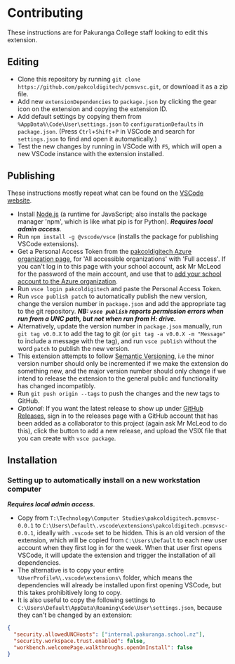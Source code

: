 # Contributing

These instructions are for Pakuranga College staff looking to edit this extension.

## Editing

- Clone this repository by running `git clone https://github.com/pakcoldigitech/pcmsvsc.git`, or download it as a zip file.
- Add new `extensionDependencies` to `package.json` by clicking the gear icon on the extension and copying the extension ID.
- Add default settings by copying them from `%AppData%\Code\User\settings.json` to `configurationDefaults` in `package.json`. (Press `Ctrl`+`Shift`+`P` in VSCode and search for `settings.json` to find and open it automatically.)
- Test the new changes by running in VSCode with `F5`, which will open a new VSCode instance with the extension installed.

## Publishing

These instructions mostly repeat what can be found on the [VSCode website](https://code.visualstudio.com/api/working-with-extensions/publishing-extension).

- Install [Node.js](https://nodejs.org) (a runtime for JavaScript; also installs the package manager 'npm', which is like what pip is for Python). ___Requires local admin access___.
- Run `npm install -g @vscode/vsce` (installs the package for publishing VSCode extensions).
- Get a Personal Access Token from the [pakcoldigitech Azure organization page](https://dev.azure.com/pakcoldigitech/_usersSettings/tokens), for 'All accessible organizations' with 'Full access'. If you can't log in to this page with your school account, ask Mr McLeod for the password of the main account, and use that to [add your school account to the Azure organization](https://dev.azure.com/pakcoldigitech/_settings/users).
- Run `vsce login pakcoldigitech` and paste the Personal Access Token.
- Run `vsce publish patch` to automatically publish the new version, change the version number in `package.json` and add the appropriate tag to the git repository. ___NB: `vsce publish` reports permission errors when run from a UNC path, but not when run from H: drive.___
- Alternatively, update the version number in `package.json` manually, run `git tag v0.0.X` to add the tag to git (or `git tag -a v0.0.X -m "Message"` to include a message with the tag), and run `vsce publish` without the word `patch` to publish the new version.
- This extension attempts to follow [Semantic Versioning](https://semver.org/), i.e the minor version number should only be incremented if we make the extension do something new, and the major version number should only change if we intend to release the extension to the general public and functionality has changed incompatibly.
- Run `git push origin --tags` to push the changes and the new tags to GitHub.
- _Optional_: If you want the latest release to show up under [GitHub Releases](https://github.com/pakcoldigitech/pcmsvsc/releases), sign in to the releases page with a GitHub account that has been added as a collaborator to this project (again ask Mr McLeod to do this), click the button to add a new release, and upload the VSIX file that you can create with `vsce package`.

## Installation

### Setting up to automatically install on a new workstation computer

___Requires local admin access___.

- Copy from `T:\Technology\Computer Studies\pakcoldigitech.pcmsvsc-0.0.1` to `C:\Users\Default\.vscode\extensions\pakcoldigitech.pcmsvsc-0.0.1`, ideally with `.vscode` set to be hidden. This is an old version of the extension, which will be copied from `C:\Users\Default` to each new user account when they first log in for the week. When that user first opens VSCode, it will update the extension and trigger the installation of all dependencies.
- The alternative is to copy your entire `%UserProfile%\.vscode\extensions\` folder, which means the dependencies will already be installed upon first opening VSCode, but this takes prohibitively long to copy.
- It is also useful to copy the following settings to `C:\Users\Default\AppData\Roaming\Code\User\settings.json`, because they can't be changed by an extension:
```json
{
  "security.allowedUNCHosts": ["internal.pakuranga.school.nz"],
  "security.workspace.trust.enabled": false,
  "workbench.welcomePage.walkthroughs.openOnInstall": false
}
```
